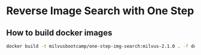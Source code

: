 # Reverse Image Search with One Step


## How to build docker images

```bash
docker build -t milvusbootcamp/one-step-img-search:milvus-2.1.0 . -f docker/Dockerfile.milvus
```